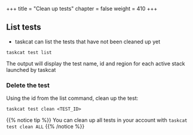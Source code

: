 +++
title = "Clean up tests"
chapter = false
weight = 410
+++


## List tests 

* taskcat can list the tests that have not been cleaned up yet

```
taskcat test list
```

The output will display the test name, id and region for each active stack launched by 
taskcat

### Delete the test

Using the id from the list command, clean up the test:

```
taskcat test clean <TEST_ID>
```

{{% notice tip %}}
You can clean up all tests in your account with `taskcat test clean ALL`
{{% /notice %}}
